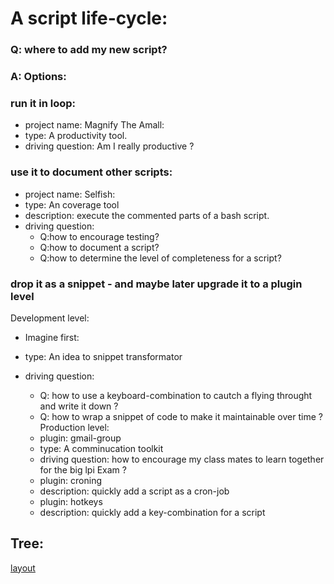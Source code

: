 A script life-cycle: 
===
### Q: where to add my new script?
### A: Options:

### run it in loop:
* project name: Magnify The Amall:  
* type: A productivity tool.
* driving question: Am I really productive ?


### use it to document other scripts:
* project name: Selfish:
* type: An coverage tool
* description: execute the commented parts of a bash script.
* driving question: 
    - Q:how to encourage testing? 
    - Q:how to document a script? 
    - Q:how to determine the level of completeness for a script?



### drop it as a snippet - and maybe later upgrade it to a plugin level
Development level:
* Imagine first:
* type: An idea to snippet transformator
* driving question:
    - Q: how to use a keyboard-combination to cautch a flying throught and write it down ?
    - Q: how to wrap a snippet of code to make it maintainable over time ?
Production level:
    - plugin: gmail-group
    * type: A comminucation toolkit
    * driving question: how to encourage my class mates to learn together for the big lpi Exam ?

    - plugin: croning 
    * description: quickly add a script as a cron-job

    - plugin: hotkeys 
    * description: quickly add a key-combination for a script


## Tree:
[layout](./.treeL2)
